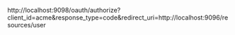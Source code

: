http://localhost:9098/oauth/authorize?client_id=acme&response_type=code&redirect_uri=http://localhost:9096/resources/user